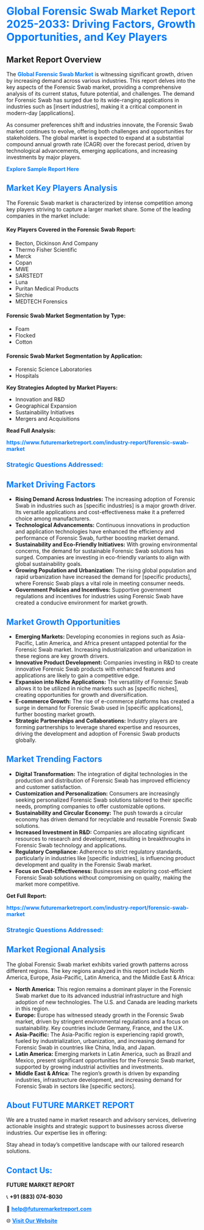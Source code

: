 <h1 style="color: #007BFF;">Global Forensic Swab Market Report 2025-2033: Driving Factors, Growth Opportunities, and Key Players</h1>

<section id="overview">
<h2>Market Report Overview</h2>
<p>The <a href="https://www.futuremarketreport.com/industry-report/forensic-swab-market" style="color: #007BFF; text-decoration: none;"><strong>Global Forensic Swab Market</strong></a> is witnessing significant growth, driven by increasing demand across various industries. This report delves into the key aspects of the Forensic Swab market, providing a comprehensive analysis of its current status, future potential, and challenges. The demand for Forensic Swab has surged due to its wide-ranging applications in industries such as [insert industries], making it a critical component in modern-day [applications].</p>
<p>As consumer preferences shift and industries innovate, the Forensic Swab market continues to evolve, offering both challenges and opportunities for stakeholders. The global market is expected to expand at a substantial compound annual growth rate (CAGR) over the forecast period, driven by technological advancements, emerging applications, and increasing investments by major players.</p>
</section>

<section id="overview">
<p><a href="https://www.futuremarketreport.com/request-sample/reportId=46722" style="color: #007BFF; text-decoration: none;"><strong>Explore Sample Report Here</strong></a></p>
</section>

<section id="key-players">
<h2 style="color: #007BFF;">Market Key Players Analysis</h2>
<p>The Forensic Swab market is characterized by intense competition among key players striving to capture a larger market share. Some of the leading companies in the market include:</p>
<h4>Key Players Covered in the Forensic Swab Report:</h4>
<ul><li>Becton, Dickinson And Company</li><li>Thermo Fisher Scientific</li><li>Merck</li><li>Copan</li><li>MWE</li><li>SARSTEDT</li><li>Luna</li><li>Puritan Medical Products</li><li>Sirchie</li><li>MEDTECH Forensics</li></ul>
<h4>Forensic Swab Market Segmentation by Type:</h4>
<ul><li>Foam</li><li>Flocked</li><li>Cotton</li></ul>

<h4>Forensic Swab Market Segmentation by Application:</h4>
<ul><li>Forensic Science Laboratories</li><li>Hospitals</li></ul>
<p><strong>Key Strategies Adopted by Market Players:</strong></p>
<ul>
<li>Innovation and R&D</li>
<li>Geographical Expansion</li>
<li>Sustainability Initiatives</li>
<li>Mergers and Acquisitions</li>
</ul>
</section>

<section>
<p><strong>Read Full Analysis: </strong></p><a href="https://www.futuremarketreport.com/industry-report/forensic-swab-market" style="color: #007BFF; text-decoration: none;"><strong>https://www.futuremarketreport.com/industry-report/forensic-swab-market</strong></a>
<h3 style="color: #007BFF;">Strategic Questions Addressed:</h3>
</section>

<section id="driving-factors">
<h2 style="color: #007BFF;">Market Driving Factors</h2>
<ul>
<li><strong>Rising Demand Across Industries:</strong> The increasing adoption of Forensic Swab in industries such as [specific industries] is a major growth driver. Its versatile applications and cost-effectiveness make it a preferred choice among manufacturers.</li>
<li><strong>Technological Advancements:</strong> Continuous innovations in production and application technologies have enhanced the efficiency and performance of Forensic Swab, further boosting market demand.</li>
<li><strong>Sustainability and Eco-Friendly Initiatives:</strong> With growing environmental concerns, the demand for sustainable Forensic Swab solutions has surged. Companies are investing in eco-friendly variants to align with global sustainability goals.</li>
<li><strong>Growing Population and Urbanization:</strong> The rising global population and rapid urbanization have increased the demand for [specific products], where Forensic Swab plays a vital role in meeting consumer needs.</li>
<li><strong>Government Policies and Incentives:</strong> Supportive government regulations and incentives for industries using Forensic Swab have created a conducive environment for market growth.</li>
</ul>
</section>

<section id="growth-opportunities">
<h2 style="color: #007BFF;">Market Growth Opportunities</h2>
<ul>
<li><strong>Emerging Markets:</strong> Developing economies in regions such as Asia-Pacific, Latin America, and Africa present untapped potential for the Forensic Swab market. Increasing industrialization and urbanization in these regions are key growth drivers.</li>
<li><strong>Innovative Product Development:</strong> Companies investing in R&D to create innovative Forensic Swab products with enhanced features and applications are likely to gain a competitive edge.</li>
<li><strong>Expansion into Niche Applications:</strong> The versatility of Forensic Swab allows it to be utilized in niche markets such as [specific niches], creating opportunities for growth and diversification.</li>
<li><strong>E-commerce Growth:</strong> The rise of e-commerce platforms has created a surge in demand for Forensic Swab used in [specific applications], further boosting market growth.</li>
<li><strong>Strategic Partnerships and Collaborations:</strong> Industry players are forming partnerships to leverage shared expertise and resources, driving the development and adoption of Forensic Swab products globally.</li>
</ul>
</section>

<section id="trending-factors">
<h2 style="color: #007BFF;">Market Trending Factors</h2>
<ul>
<li><strong>Digital Transformation:</strong> The integration of digital technologies in the production and distribution of Forensic Swab has improved efficiency and customer satisfaction.</li>
<li><strong>Customization and Personalization:</strong> Consumers are increasingly seeking personalized Forensic Swab solutions tailored to their specific needs, prompting companies to offer customizable options.</li>
<li><strong>Sustainability and Circular Economy:</strong> The push towards a circular economy has driven demand for recyclable and reusable Forensic Swab solutions.</li>
<li><strong>Increased Investment in R&D:</strong> Companies are allocating significant resources to research and development, resulting in breakthroughs in Forensic Swab technology and applications.</li>
<li><strong>Regulatory Compliance:</strong> Adherence to strict regulatory standards, particularly in industries like [specific industries], is influencing product development and quality in the Forensic Swab market.</li>
<li><strong>Focus on Cost-Effectiveness:</strong> Businesses are exploring cost-efficient Forensic Swab solutions without compromising on quality, making the market more competitive.</li>
</ul>
</section>

<section>
<p><strong>Get Full Report: </strong></p><a href="https://www.futuremarketreport.com/industry-report/forensic-swab-market" style="color: #007BFF; text-decoration: none;"><strong>https://www.futuremarketreport.com/industry-report/forensic-swab-market</strong></a>
<h3 style="color: #007BFF;">Strategic Questions Addressed:</h3>
</section>


<section id="regional-analysis">
<h2 style="color: #007BFF;">Market Regional Analysis</h2>
<p>The global Forensic Swab market exhibits varied growth patterns across different regions. The key regions analyzed in this report include North America, Europe, Asia-Pacific, Latin America, and the Middle East & Africa:</p>
<ul>
<li><strong>North America:</strong> This region remains a dominant player in the Forensic Swab market due to its advanced industrial infrastructure and high adoption of new technologies. The U.S. and Canada are leading markets in this region.</li>
<li><strong>Europe:</strong> Europe has witnessed steady growth in the Forensic Swab market, driven by stringent environmental regulations and a focus on sustainability. Key countries include Germany, France, and the U.K.</li>
<li><strong>Asia-Pacific:</strong> The Asia-Pacific region is experiencing rapid growth, fueled by industrialization, urbanization, and increasing demand for Forensic Swab in countries like China, India, and Japan.</li>
<li><strong>Latin America:</strong> Emerging markets in Latin America, such as Brazil and Mexico, present significant opportunities for the Forensic Swab market, supported by growing industrial activities and investments.</li>
<li><strong>Middle East & Africa:</strong> The region’s growth is driven by expanding industries, infrastructure development, and increasing demand for Forensic Swab in sectors like [specific sectors].</li>
</ul>
</section>

<footer>
<h2 style="color: #007BFF;">About FUTURE MARKET REPORT</h2>
<p>We are a trusted name in market research and advisory services, delivering actionable insights and strategic support to businesses across diverse industries. Our expertise lies in offering:</p>

<p>Stay ahead in today’s competitive landscape with our tailored research solutions.</p>

<h2 style="color: #007BFF;">Contact Us:</h2>
<p><strong>FUTURE MARKET REPORT</strong></p>
<p>📞 <strong>+91 (883) 074-8030</strong></p>
<p>📧 <strong><a href="mailto:help@futuremarketreport.com" style="color: #007BFF;">help@futuremarketreport.com</a></strong></p>
<p>🌐 <strong><a href="https://www.futuremarketreport.com/" style="color: #007BFF;">Visit Our Website</a></strong></p>
</footer>